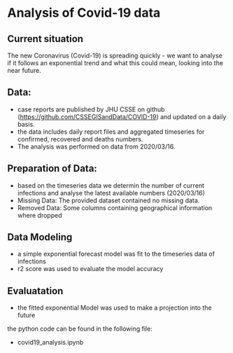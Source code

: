 # Analysis of Covid-19 data

## Current situation 
The new Coronavirus (Covid-19) is spreading quickly - we want to analyse if it follows an exponential trend and what this could mean, looking into the near future.

## Data: 
- case reports are published by JHU CSSE on github (https://github.com/CSSEGISandData/COVID-19) and updated on a daily basis. 
- the data includes daily report files and aggregated timeseries for confirmed, recovered and deaths numbers.
- The analysis was performed on data from 2020/03/16.

## Preparation of Data:
- based on the timeseries data we determin the number of current infections and analyse the latest available numbers (2020/03/16)
- Missing Data: The provided dataset contained no missing data. 
- Removed Data: Some columns containing geographical information where dropped

## Data Modeling
- a simple exponential forecast model was fit to the timeseries data of infections
- r2 score was used to evaluate the model accuracy

## Evaluatation
- the fitted exponential Model was used to make a projection into the future


the python code can be found in the following file:
- covid19_analysis.ipynb
